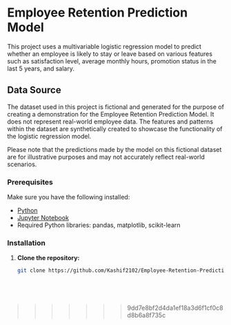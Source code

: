 # Employee Retention Prediction Model

This project uses a multivariable logistic regression model to predict whether an employee is likely to stay or leave based on various features such as satisfaction level, average monthly hours, promotion status in the last 5 years, and salary.

## Data Source

The dataset used in this project is fictional and generated for the purpose of creating a demonstration for the Employee Retention Prediction Model. It does not represent real-world employee data. The features and patterns within the dataset are synthetically created to showcase the functionality of the logistic regression model.

Please note that the predictions made by the model on this fictional dataset are for illustrative purposes and may not accurately reflect real-world scenarios.

### Prerequisites

Make sure you have the following installed:

- [Python](https://www.python.org/downloads/)
- [Jupyter Notebook](https://jupyter.org/install)
- Required Python libraries: pandas, matplotlib, scikit-learn

### Installation

1. **Clone the repository:**

   ```bash
   git clone https://github.com/Kashif2102/Employee-Retention-Prediction-Model.git





   
>>>>>>> 9dd7e8bf2d4da1ef18a3d6f1cf0c8d8b6a8f735c

